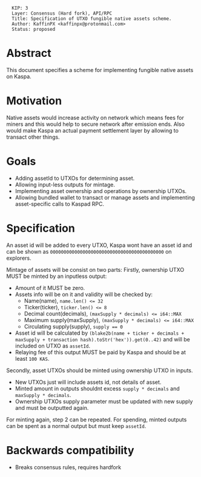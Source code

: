 ```
  KIP: 3 
  Layer: Consensus (Hard fork), API/RPC
  Title: Specification of UTXO fungible native assets scheme.
  Author: KaffinPX <kaffinpx@protonmail.com>
  Status: proposed
```

# Abstract

This document specifies a scheme for implementing fungible native assets on Kaspa.

# Motivation

Native assets would increase activity on network which means fees for miners and this would help to secure network after emission ends.
Also would make Kaspa an actual payment settlement layer by allowing to transact other things.

# Goals

* Adding assetId to UTXOs for determining asset.
* Allowing input-less outputs for mintage.
* Implementing asset ownership and operations by ownership UTXOs.
* Allowing bundled wallet to transact or manage assets and implementing asset-specific calls to Kaspad RPC.

# Specification

An asset id will be added to every UTXO, Kaspa wont have an asset id and can be shown as ``000000000000000000000000000000000000000000`` on explorers.

Mintage of assets will be consist on two parts:
Firstly, ownership UTXO MUST be minted by an inputless output:
* Amount of it MUST be zero.
* Assets info will be on it and validity will be checked by:
  - Name(name), ``name.len() <= 32``
  - Ticker(ticker), ``ticker.len() <= 8``
  - Decimal count(decimals), ``(maxSupply * decimals) <= i64::MAX``
  - Maximum supply(maxSupply), ``(maxSupply * decimals) <= i64::MAX``
  - Circulating supply(supply), ``supply == 0``
* Asset id will be calculated by `(blake2b(name + ticker + decimals + maxSupply + transaction hash).toStr('hex')).get(0..42)` and will be included on UTXO as ``assetId``.
* Relaying fee of this output MUST be paid by Kaspa and should be at least ``100 KAS``.

Secondly, asset UTXOs should be minted using ownership UTXO in inputs.
* New UTXOs just will include assets id, not details of asset.
* Minted amount in outputs shouldnt excess ``supply * decimals`` and ``maxSupply * decimals``.
* Ownership UTXOs supply parameter must be updated with new supply and must be outputted again.

For minting again, step 2 can be repeated.
For spending, minted outputs can be spent as a normal output but must keep ``assetId``. 

# Backwards compatibility
* Breaks consensus rules, requires hardfork
